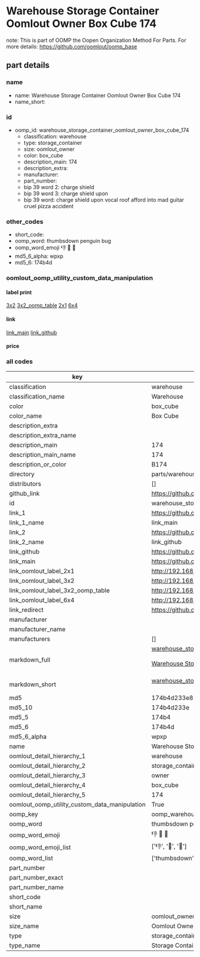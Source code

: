# Warehouse Storage Container Oomlout Owner Box Cube 174  

note: This is part of OOMP the Oopen Organization Method For Parts. For more details: https://github.com/oomlout/oomp_base

##  part details
  







### name
* name: Warehouse Storage Container Oomlout Owner Box Cube 174
* name_short: 
### id
* oomp_id: warehouse_storage_container_oomlout_owner_box_cube_174
  * classification: warehouse
  * type: storage_container
  * size: oomlout_owner
  * color: box_cube
  * description_main: 174
  * description_extra: 
  * manufacturer: 
  * part_number: 
  * bip 39 word 2: charge shield
  * bip 39 word 3: charge shield upon
  * bip 39 word: charge shield upon vocal roof afford into mad guitar cruel pizza accident

### other_codes
* short_code: 
* oomp_word: thumbsdown penguin bug
* oomp_word_emoji :thumbsdown: :penguin: :bug:
* md5_6_alpha: wpxp
* md5_6: 174b4d






### oomlout_oomp_utility_custom_data_manipulation
#### label print
[3x2](http://192.168.1.245:1112/?label=oomp%20wpxp)
[3x2_oomp_table](http://192.168.1.108:1112/?label=oomp%20wpxp)
[2x1](http://192.168.1.242:1112/?label=oomp%20wpxp)
[6x4](http://192.168.1.55:1112/?label=oomp%20wpxp)    

#### link

[link_main](https://github.com/oomlout/oomlout_oomp_version_1_messy/tree/main/parts/warehouse_storage_container_oomlout_owner_box_cube_174) [link_github](https://github.com/oomlout/oomlout_oomp_version_1_messy/tree/main/parts/warehouse_storage_container_oomlout_owner_box_cube_174)                             

#### price







### all codes 
| key | value |  
| --- | --- |  
| classification | warehouse |  
| classification_name | Warehouse |  
| color | box_cube |  
| color_name | Box Cube |  
| description_extra |  |  
| description_extra_name |  |  
| description_main | 174 |  
| description_main_name | 174 |  
| description_or_color | B174 |  
| directory | parts/warehouse_storage_container_oomlout_owner_box_cube_174 |  
| distributors | [] |  
| github_link | https://github.com/oomlout/oomlout_oomp_part_src/tree/main/parts/warehouse_storage_container_oomlout_owner_box_cube_174 |  
| id | warehouse_storage_container_oomlout_owner_box_cube_174 |  
| link_1 | https://github.com/oomlout/oomlout_oomp_version_1_messy/tree/main/parts/warehouse_storage_container_oomlout_owner_box_cube_174 |  
| link_1_name | link_main |  
| link_2 | https://github.com/oomlout/oomlout_oomp_version_1_messy/tree/main/parts/warehouse_storage_container_oomlout_owner_box_cube_174 |  
| link_2_name | link_github |  
| link_github | https://github.com/oomlout/oomlout_oomp_version_1_messy/tree/main/parts/warehouse_storage_container_oomlout_owner_box_cube_174 |  
| link_main | https://github.com/oomlout/oomlout_oomp_version_1_messy/tree/main/parts/warehouse_storage_container_oomlout_owner_box_cube_174 |  
| link_oomlout_label_2x1 | http://192.168.1.242:1112/?label=oomp%20wpxp |  
| link_oomlout_label_3x2 | http://192.168.1.245:1112/?label=oomp%20wpxp |  
| link_oomlout_label_3x2_oomp_table | http://192.168.1.108:1112/?label=oomp%20wpxp |  
| link_oomlout_label_6x4 | http://192.168.1.55:1112/?label=oomp%20wpxp |  
| link_redirect | https://github.com/oomlout/oomlout_oomp_version_1_messy/tree/main/parts/warehouse_storage_container_oomlout_owner_box_cube_174 |  
| manufacturer |  |  
| manufacturer_name |  |  
| manufacturers | [] |  
| markdown_full | [warehouse_storage_container_oomlout_owner_box_cube_174](none)<br>[](none)<br>[Warehouse Storage Container Oomlout Owner Box Cube 174](none)<br><br> |  
| markdown_short | [warehouse_storage_container_oomlout_owner_box_cube_174](none)<br><br> |  
| md5 | 174b4d233e85aeb811dddf55ddf16934 |  
| md5_10 | 174b4d233e |  
| md5_5 | 174b4 |  
| md5_6 | 174b4d |  
| md5_6_alpha | wpxp |  
| name | Warehouse Storage Container Oomlout Owner Box Cube 174 |  
| oomlout_detail_hierarchy_1 | warehouse |  
| oomlout_detail_hierarchy_2 | storage_container |  
| oomlout_detail_hierarchy_3 | owner |  
| oomlout_detail_hierarchy_4 | box_cube |  
| oomlout_detail_hierarchy_5 | 174 |  
| oomlout_oomp_utility_custom_data_manipulation | True |  
| oomp_key | oomp_warehouse_storage_container_oomlout_owner_box_cube_174 |  
| oomp_word | thumbsdown penguin bug |  
| oomp_word_emoji | :thumbsdown: :penguin: :bug: |  
| oomp_word_emoji_list | [':thumbsdown:', ':penguin:', ':bug:'] |  
| oomp_word_list | ['thumbsdown', 'penguin', 'bug'] |  
| part_number |  |  
| part_number_exact |  |  
| part_number_name |  |  
| short_code |  |  
| short_name |  |  
| size | oomlout_owner |  
| size_name | Oomlout Owner |  
| type | storage_container |  
| type_name | Storage Container |  
